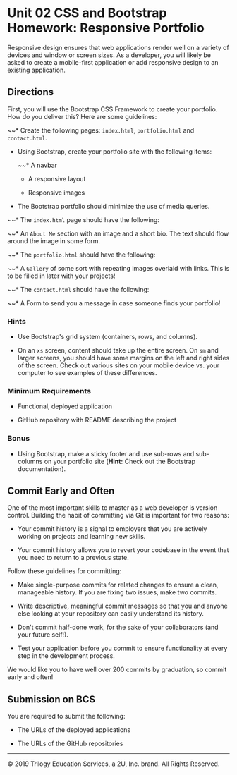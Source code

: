 # Unit 02 CSS and Bootstrap Homework: Responsive Portfolio

Responsive design ensures that web applications render well on a variety of devices and window or screen sizes. As a developer, you will likely be asked to create a mobile-first application or add responsive design to an existing application. 


## Directions

First, you will use the Bootstrap CSS Framework to create your portfolio. How do you deliver this? Here are some guidelines:

~~* Create the following pages: `index.html`, `portfolio.html` and `contact.html`.

* Using Bootstrap, create your portfolio site with the following items:

   ~~* A navbar

   * A responsive layout

   * Responsive images

* The Bootstrap portfolio should minimize the use of media queries.

~~* The `index.html` page should have the following: 

   ~~* An `About Me` section with an image and a short bio. The text should flow around the image in some form. 

~~* The `portfolio.html` should have the following:

   ~~* A `Gallery` of some sort with repeating images overlaid with links. This is to be filled in later with your projects!

~~* The `contact.html` should have the following: 

   ~~* A Form to send you a message in case someone finds your portfolio!


### Hints

* Use Bootstrap's grid system (containers, rows, and columns).

* On an `xs` screen, content should take up the entire screen. On `sm` and larger screens, you should have some margins on the left and right sides of the screen. Check out various sites on your mobile device vs. your computer to see examples of these differences.


### Minimum Requirements

* Functional, deployed application

* GitHub repository with README describing the project


### Bonus

* Using Bootstrap, make a sticky footer and use sub-rows and sub-columns on your portfolio site (**Hint:** Check out the Bootstrap documentation).


## Commit Early and Often

One of the most important skills to master as a web developer is version control. Building the habit of committing via Git is important for two reasons:

* Your commit history is a signal to employers that you are actively working on projects and learning new skills.

* Your commit history allows you to revert your codebase in the event that you need to return to a previous state.

Follow these guidelines for committing:

* Make single-purpose commits for related changes to ensure a clean, manageable history. If you are fixing two issues, make two commits.

* Write descriptive, meaningful commit messages so that you and anyone else looking at your repository can easily understand its history.

* Don't commit half-done work, for the sake of your collaborators (and your future self!).

* Test your application before you commit to ensure functionality at every step in the development process.

We would like you to have well over 200 commits by graduation, so commit early and often!


## Submission on BCS

You are required to submit the following:

* The URLs of the deployed applications

* The URLs of the GitHub repositories

- - -

© 2019 Trilogy Education Services, a 2U, Inc. brand. All Rights Reserved.
